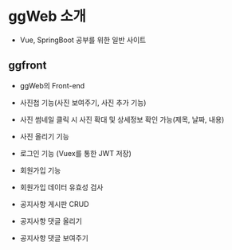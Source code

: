 # ggWeb 소개

- Vue, SpringBoot 공부를 위한 일반 사이트

## ggfront
- ggWeb의 Front-end

- 사진첩 기능(사진 보여주기, 사진 추가 기능)
- 사진 썸네일 클릭 시 사진 확대 및 상세정보 확인 가능(제목, 날짜, 내용)
- 사진 올리기 기능

- 로그인 기능 (Vuex를 통한 JWT 저장)

- 회원가입 기능
- 회원가입 데이터 유효성 검사

- 공지사항 게시판 CRUD
- 공지사항 댓글 올리기
- 공지사항 댓글 보여주기
